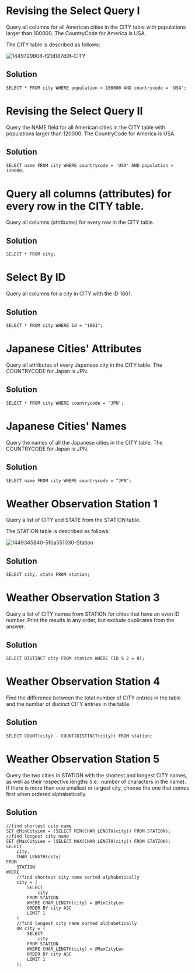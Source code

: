 # Revising the Select Query I
Query all columns for all American cities in the CITY table with populations larger than 100000. The CountryCode for America is USA.

The CITY table is described as follows:

![1449729804-f21d187d0f-CITY](https://github.com/user-attachments/assets/7ccb33c7-a6a4-41cb-8f98-8dc01c92471f)

## Solution
```
SELECT * FROM city WHERE population > 100000 AND countrycode = 'USA';
```

# Revising the Select Query II
Query the NAME field for all American cities in the CITY table with populations larger than 120000. The CountryCode for America is USA.

## Solution
```
SELECT name FROM city WHERE countrycode = 'USA' AND population > 120000;
```

# Query all columns (attributes) for every row in the CITY table.

Query all columns (attributes) for every row in the CITY table.

## Solution
```
SELECT * FROM city;
```

# Select By ID
Query all columns for a city in CITY with the ID 1661.

## Solution
```
SELECT * FROM city WHERE id = "1661";
```

# Japanese Cities' Attributes
Query all attributes of every Japanese city in the CITY table. The COUNTRYCODE for Japan is JPN.

## Solution
```
SELECT * FROM city WHERE countrycode = 'JPN';
```

# Japanese Cities' Names
Query the names of all the Japanese cities in the CITY table. The COUNTRYCODE for Japan is JPN.

## Solution
```
SELECT name FROM city WHERE countrycode = "JPN";
```

# Weather Observation Station 1
Query a list of CITY and STATE from the STATION table.

The STATION table is described as follows:

![1449345840-5f0a551030-Station](https://github.com/user-attachments/assets/c049e934-8f74-4ac4-a6dc-fc668b7c48c3)

## Solution
```
SELECT city, state FROM station;
```

# Weather Observation Station 3
Query a list of CITY names from STATION for cities that have an even ID number. Print the results in any order, but exclude duplicates from the answer.

## Solution
```
SELECT DISTINCT city FROM station WHERE (ID % 2 = 0);
```

# Weather Observation Station 4
Find the difference between the total number of CITY entries in the table and the number of distinct CITY entries in the table.

## Solution
```
SELECT COUNT(city) - COUNT(DISTINCT(city)) FROM station;
```

# Weather Observation Station 5

Query the two cities in STATION with the shortest and longest CITY names, as well as their respective lengths (i.e.: number of characters in the name). If there is more than one smallest or largest city, choose the one that comes first when ordered alphabetically.

## Solution
```
//find shortest city name
SET @MinCityLen = (SELECT MIN(CHAR_LENGTH(city)) FROM STATION);
//find longest city name
SET @MaxCityLen = (SELECT MAX(CHAR_LENGTH(city)) FROM STATION);
SELECT
    city,
    CHAR_LENGTH(city)
FROM
    STATION
WHERE
    //find shortest city name sorted alphabetically
    city = (
        SELECT
            city
        FROM STATION
        WHERE CHAR_LENGTH(city) = @MinCityLen
        ORDER BY city ASC
        LIMIT 1
    )
    //find longest city name sorted alphabetically
    OR city = (
        SELECT
            city
        FROM STATION
        WHERE CHAR_LENGTH(city) = @MaxCityLen
        ORDER BY city ASC
        LIMIT 1
    );
```




